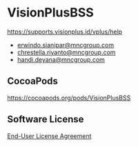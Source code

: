 # VisionPlusBSS

https://supports.visionplus.id/vplus/help

- erwindo.sianipar@mncgroup.com
- chrestella.riyanto@mncgroup.com
- handi.deyana@mncgroup.com

## CocoaPods

https://cocoapods.org/pods/VisionPlusBSS

## Software License

[End-User License Agreement](LICENSE)
